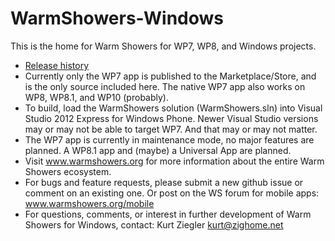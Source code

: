 WarmShowers-Windows
===================

This is the home for Warm Showers for WP7, WP8, and Windows projects.
* <a href="https://github.com/warmshowers/WarmShowers-Windows/blob/master/WarmShowers/WSWP7/Release%20History.md">Release history</a>
* Currently only the WP7 app is published to the Marketplace/Store, and is the only source included here.  The native WP7 app also works on WP8, WP8.1, and WP10 (probably).
* To build, load the WarmShowers solution (WarmShowers.sln) into Visual Studio 2012 Express for Windows Phone.  Newer Visual Studio versions may or may not be able to target WP7.  And that may or may not matter.
* The WP7 app is currently in maintenance mode, no major features are planned.  A WP8.1 app and (maybe) a Universal App are planned.
* Visit www.warmshowers.org for more information about the entire Warm Showers ecosystem.
* For bugs and feature requests, please submit a new github issue or comment on an existing one.  Or post on the WS forum for mobile apps: www.warmshowers.org/mobile
* For questions, comments, or interest in further development of Warm Showers for Windows, contact:
Kurt Ziegler
kurt@zighome.net

